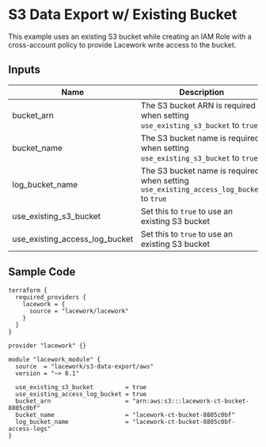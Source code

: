 # S3 Data Export w/ Existing Bucket

This example uses an existing S3 bucket while creating an IAM Role with a cross-account policy to provide Lacework write access to the bucket.

## Inputs

| Name                           | Description                                                                            | Type     |
| ------------------------------ | -------------------------------------------------------------------------------------- | -------- |
| bucket_arn                     | The S3 bucket ARN is required when setting `use_existing_s3_bucket` to `true`          | `string` |
| bucket_name                    | The S3 bucket name is required when setting `use_existing_s3_bucket` to `true`         | `string` |
| log_bucket_name                | The S3 bucket name is required when setting `use_existing_access_log_bucket` to `true` | `string` |
| use_existing_s3_bucket         | Set this to `true` to use an existing S3 bucket                                        | `bool`   |
| use_existing_access_log_bucket | Set this to `true` to use an existing S3 bucket                                        | `bool`   |

## Sample Code

```hcl
terraform {
  required_providers {
    lacework = {
      source = "lacework/lacework"
    }
  }
}

provider "lacework" {}

module "lacework_module" {
  source  = "lacework/s3-data-export/aws"
  version = "~> 0.1"

  use_existing_s3_bucket         = true
  use_existing_access_log_bucket = true
  bucket_arn                     = "arn:aws:s3:::lacework-ct-bucket-8805c0bf"
  bucket_name                    = "lacework-ct-bucket-8805c0bf"
  log_bucket_name                = "lacework-ct-bucket-8805c0bf-access-logs"
}
```
